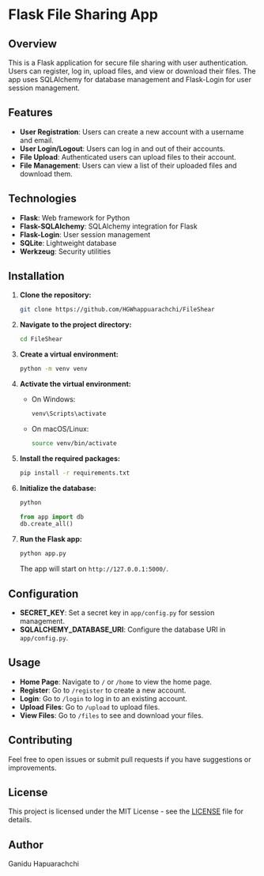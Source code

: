 # Flask File Sharing App

## Overview

This is a Flask application for secure file sharing with user authentication. Users can register, log in, upload files, and view or download their files. The app uses SQLAlchemy for database management and Flask-Login for user session management.

## Features

- **User Registration**: Users can create a new account with a username and email.
- **User Login/Logout**: Users can log in and out of their accounts.
- **File Upload**: Authenticated users can upload files to their account.
- **File Management**: Users can view a list of their uploaded files and download them.

## Technologies

- **Flask**: Web framework for Python
- **Flask-SQLAlchemy**: SQLAlchemy integration for Flask
- **Flask-Login**: User session management
- **SQLite**: Lightweight database
- **Werkzeug**: Security utilities

## Installation

1. **Clone the repository:**

    ```bash
    git clone https://github.com/HGWhappuarachchi/FileShear
    ```

2. **Navigate to the project directory:**

    ```bash
    cd FileShear
    ```

3. **Create a virtual environment:**

    ```bash
    python -m venv venv
    ```

4. **Activate the virtual environment:**

    - On Windows:

        ```bash
        venv\Scripts\activate
        ```

    - On macOS/Linux:

        ```bash
        source venv/bin/activate
        ```

5. **Install the required packages:**

    ```bash
    pip install -r requirements.txt
    ```

6. **Initialize the database:**

    ```bash
    python
    ```

    ```python
    from app import db
    db.create_all()
    ```

7. **Run the Flask app:**

    ```bash
    python app.py
    ```

    The app will start on `http://127.0.0.1:5000/`.

## Configuration

- **SECRET_KEY**: Set a secret key in `app/config.py` for session management.
- **SQLALCHEMY_DATABASE_URI**: Configure the database URI in `app/config.py`.

## Usage

- **Home Page**: Navigate to `/` or `/home` to view the home page.
- **Register**: Go to `/register` to create a new account.
- **Login**: Go to `/login` to log in to an existing account.
- **Upload Files**: Go to `/upload` to upload files.
- **View Files**: Go to `/files` to see and download your files.

## Contributing

Feel free to open issues or submit pull requests if you have suggestions or improvements.

## License

This project is licensed under the MIT License - see the [LICENSE](LICENSE) file for details.

## Author

Ganidu Hapuarachchi
